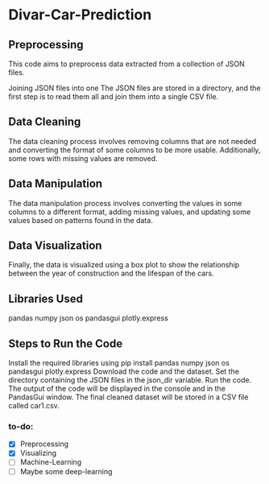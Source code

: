 # Divar-Car-Prediction
## Preprocessing
This code aims to preprocess data extracted from a collection of JSON files.

Joining JSON files into one
The JSON files are stored in a directory, and the first step is to read them all and join them into a single CSV file.

## Data Cleaning
The data cleaning process involves removing columns that are not needed and converting the format of some columns to be more usable. Additionally, some rows with missing values are removed.

## Data Manipulation
The data manipulation process involves converting the values in some columns to a different format, adding missing values, and updating some values based on patterns found in the data.

## Data Visualization
Finally, the data is visualized using a box plot to show the relationship between the year of construction and the lifespan of the cars.

## Libraries Used
pandas
numpy
json
os
pandasgui
plotly.express
## Steps to Run the Code
Install the required libraries using pip install pandas numpy json os pandasgui plotly.express
Download the code and the dataset.
Set the directory containing the JSON files in the json_dir variable.
Run the code. The output of the code will be displayed in the console and in the PandasGui window. The final cleaned dataset will be stored in a CSV file called car1.csv.
### to-do:
- [x] Preprocessing
- [x] Visualizing
- [ ] Machine-Learning
- [ ] Maybe some deep-learning
